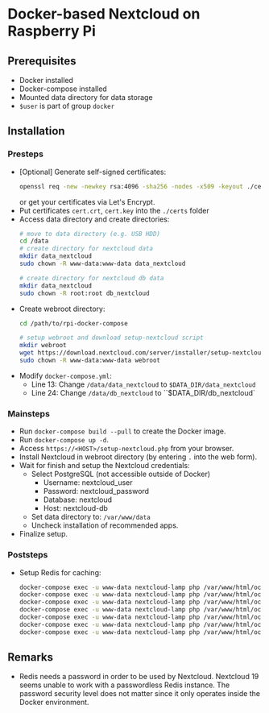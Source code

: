 # Docker-based Nextcloud on Raspberry Pi

## Prerequisites
 - Docker installed
 - Docker-compose installed
 - Mounted data directory for data storage
 - `$user` is part of group `docker`

## Installation

### Presteps
 - [Optional] Generate self-signed certificates:
   ```bash
   openssl req -new -newkey rsa:4096 -sha256 -nodes -x509 -keyout ./cert.key -out ./cert.crt -subj "/C=DE/ST=ExState/L=ExLoc/O=ExOrg/OU=ExOrgUnit/CN=*.myfritz.net"
   ```  
   or get your certificates via Let's Encrypt.
 - Put certificates `cert.crt`, `cert.key` into the `./certs` folder
 - Access data directory and create directories:
   ```bash
   # move to data directory (e.g. USB HDD)
   cd /data
   # create directory for nextcloud data
   mkdir data_nextcloud
   sudo chown -R www-data:www-data data_nextcloud

   # create directory for nextcloud db data
   mkdir data_nextcloud
   sudo chown -R root:root db_nextcloud
   ```
 - Create webroot directory:
   ```bash
   cd /path/to/rpi-docker-compose

   # setup webroot and download setup-nextcloud script
   mkdir webroot
   wget https://download.nextcloud.com/server/installer/setup-nextcloud.php -O webroot/setup-nextcloud.php
   sudo chown -R www-data:www-data webroot
   ```
 - Modify `docker-compose.yml`:
   * Line 13: Change `/data/data_nextcloud` to `$DATA_DIR/data_nextcloud`
   * Line 24: Change `/data/db_nextcloud` to ``$DATA_DIR/db_nextcloud`

### Mainsteps
 - Run `docker-compose build --pull` to create the Docker image.
 - Run `docker-compose up -d`.
 - Access `https://<HOST>/setup-nextcloud.php` from your browser.
 - Install Nextcloud in webroot directory (by entering `.` into the web form).
 - Wait for finish and setup the Nextcloud credentials:
   - Select PostgreSQL (not accessible outside of Docker)
     - Username: nextcloud_user
     - Password: nextcloud_password
     - Database: nextcloud
     - Host: nextcloud-db
   - Set data directory to: `/var/www/data`
   - Uncheck installation of recommended apps.
- Finalize setup.

### Poststeps
 - Setup Redis for caching:
   ```bash
   docker-compose exec -u www-data nextcloud-lamp php /var/www/html/occ -n config:system:set memcache.local --value="\OC\Memcache\Redis"
   docker-compose exec -u www-data nextcloud-lamp php /var/www/html/occ -n config:system:set memcache.distributed --value="\OC\Memcache\Redis"
   docker-compose exec -u www-data nextcloud-lamp php /var/www/html/occ -n config:system:set memcache.locking --value="\OC\Memcache\Redis"
   docker-compose exec -u www-data nextcloud-lamp php /var/www/html/occ -n config:system:set filelocking.enabled --type=boolean --value=true
   docker-compose exec -u www-data nextcloud-lamp php /var/www/html/occ -n config:system:set redis host --value="nextcloud-redis"
   docker-compose exec -u www-data nextcloud-lamp php /var/www/html/occ -n config:system:set redis password --value="nextcloud_redis_pass"
   docker-compose exec -u www-data nextcloud-lamp php /var/www/html/occ -n config:system:set redis port --type=integer --value=6379
   ```
## Remarks
 - Redis needs a password in order to be used by Nextcloud. Nextcloud 19 seems unable to work with a passwordless Redis instance. The password security level does not matter since it only operates inside the Docker environment.